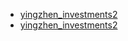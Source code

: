  - [yingzhen_investments2](yingzhen_investments2.md)
 - [yingzhen_investments2](yingzhen_investments2.md)
